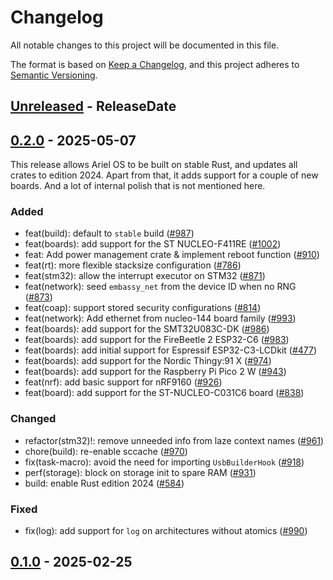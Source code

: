 # Changelog

All notable changes to this project will be documented in this file.

The format is based on [Keep a Changelog](https://keepachangelog.com/en/1.1.0/),
and this project adheres to [Semantic Versioning](https://semver.org/spec/v2.0.0.html).

<!-- next-header -->

## [Unreleased] - ReleaseDate

## [0.2.0] - 2025-05-07

This release allows Ariel OS to be built on stable Rust, and updates
all crates to edition 2024.
Apart from that, it adds support for a couple of new boards. And a lot of
internal polish that is not mentioned here.

### Added

- feat(build): default to `stable` build ([#987](https://github.com/ariel-os/ariel-os/pull/987))
- feat(boards): add support for the ST NUCLEO-F411RE ([#1002](https://github.com/ariel-os/ariel-os/pull/1002))
- feat: Add power management crate & implement reboot function ([#910](https://github.com/ariel-os/ariel-os/pull/910))
- feat(rt): more flexible stacksize configuration ([#786](https://github.com/ariel-os/ariel-os/pull/786))
- feat(stm32): allow the interrupt executor on STM32 ([#871](https://github.com/ariel-os/ariel-os/pull/871))
- feat(network): seed `embassy_net` from the device ID when no RNG ([#873](https://github.com/ariel-os/ariel-os/pull/873))
- feat(coap): support stored security configurations ([#814](https://github.com/ariel-os/ariel-os/pull/814))
- feat(network): Add ethernet from nucleo-144 board family ([#993](https://github.com/ariel-os/ariel-os/pull/993))
- feat(boards): add support for the SMT32U083C-DK ([#986](https://github.com/ariel-os/ariel-os/pull/986))
- feat(boards): add support for the FireBeetle 2 ESP32-C6 ([#983](https://github.com/ariel-os/ariel-os/pull/983))
- feat(boards): add initial support for Espressif ESP32-C3-LCDkit ([#477](https://github.com/ariel-os/ariel-os/pull/477))
- feat(boards): add support for the Nordic Thingy:91 X ([#974](https://github.com/ariel-os/ariel-os/pull/974))
- feat(boards): add support for the Raspberry Pi Pico 2 W ([#943](https://github.com/ariel-os/ariel-os/pull/943))
- feat(nrf): add basic support for nRF9160 ([#926](https://github.com/ariel-os/ariel-os/pull/926))
- feat(board): add support for the ST-NUCLEO-C031C6 board  ([#838](https://github.com/ariel-os/ariel-os/pull/838))

### Changed

- refactor(stm32)!: remove unneeded info from laze context names  ([#961](https://github.com/ariel-os/ariel-os/pull/961))
- chore(build): re-enable sccache ([#970](https://github.com/ariel-os/ariel-os/pull/970))
- fix(task-macro): avoid the need for importing `UsbBuilderHook` ([#918](https://github.com/ariel-os/ariel-os/pull/918))
- perf(storage): block on storage init to spare RAM ([#931](https://github.com/ariel-os/ariel-os/pull/931))
- build: enable Rust edition 2024 ([#584](https://github.com/ariel-os/ariel-os/pull/584))

### Fixed

- fix(log): add support for `log` on architectures without atomics ([#990](https://github.com/ariel-os/ariel-os/pull/990))

## [0.1.0] - 2025-02-25

<!-- next-url -->
[Unreleased]: https://github.com/ariel-os/ariel-os/compare/ariel-os-v0.2.0...HEAD
[0.2.0]: https://github.com/ariel-os/ariel-os/compare/v0.1.0...ariel-os-v0.2.0
[0.1.0]: https://github.com/ariel-os/ariel-os/releases/tag/v0.1.0
